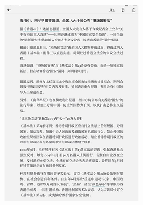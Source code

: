 ![](https://raw.githubusercontent.com/reporterr/reporter/master/BC04F91C-AAA3-4572-A055-419E458E4BAF.jpeg)
